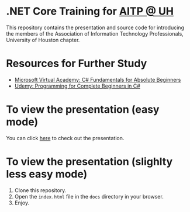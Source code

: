 # .NET Core Training for [AITP @ UH](http://aitpuh.com/)

This repository contains the presentation and source code for introducing the
members of the Association of Information Technology Professionals, University
of Houston chapter.

# Resources for Further Study

* [Microsoft Virtual Academy: C# Fundamentals for Absolute Beginners](https://mva.microsoft.com/en-us/training-courses/c-fundamentals-for-absolute-beginners-16169)
* [Udemy: Programming for Complete Beginners in C#](https://www.udemy.com/programming-for-complete-beginners-in-csharp/)

# To view the presentation (easy mode)

You can click [here](http://curtis.schlak.com/uh-aitp-20161105/index.html)
to check out the presentation.

# To view the presentation (slighlty less easy mode)

1. Clone this repository.
2. Open the `index.html` file in the `docs` directory in your browser.
3. Enjoy.
